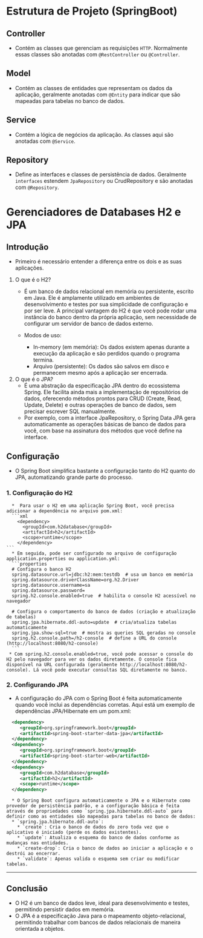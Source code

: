 # Estrutura de Projeto (SpringBoot)

## Controller
- Contém as classes que gerenciam as requisições `HTTP`. Normalmente essas classes são anotadas com `@RestController` ou `@Controller`.

## Model
- Contém as classes de entidades que representam os dados da aplicação, geralmente anotadas com `@Entity` para indicar que são mapeadas para tabelas no banco de dados.

## Service
- Contém a lógica de negócios da aplicação. As classes aqui são anotadas com `@Service`.

## Repository
- Define as interfaces e classes de persistência de dados. Geralmente `interfaces` estendem `JpaRepository` ou CrudRepository e são anotadas com `@Repository`.

# Gerenciadores de Databases H2 e JPA

## Introdução
- Primeiro é necessário entender a diferença entre os dois e as suas aplicações.

1. O que é o H2?
   * É um banco de dados relacional em memória ou persistente, escrito em Java. Ele é amplamente utilizado em ambientes de desenvolvimento e testes por sua simplicidade de configuração e por ser leve. A principal vantagem do H2 é que você pode rodar uma instância do banco dentro da própria aplicação, sem necessidade de configurar um servidor de banco de dados externo.

   * Modos de uso: 
        * In-memory (em memória): Os dados existem apenas durante a execução da aplicação e são perdidos quando o programa termina.
        * Arquivo (persistente): Os dados são salvos em disco e permanecem mesmo após a aplicação ser encerrada.
2. O que é o JPA?
   * É uma abstração da especificação JPA dentro do ecossistema Spring. Ele facilita ainda mais a implementação de repositórios de dados, oferecendo métodos prontos para CRUD (Create, Read, Update, Delete) e outras operações de banco de dados, sem precisar escrever SQL manualmente.
   * Por exemplo, com a interface JpaRepository, o Spring Data JPA gera automaticamente as operações básicas de banco de dados para você, com base na assinatura dos métodos que você define na interface.

## Configuração
* O Spring Boot simplifica bastante a configuração tanto do H2 quanto do JPA, automatizando grande parte do processo.
### 1. Configuração do H2
      *  Para usar o H2 em uma aplicação Spring Boot, você precisa adicionar a dependência no arquivo pom.xml:
      ```xml
        <dependency>
          <groupId>com.h2database</groupId>
          <artifactId>h2</artifactId>
          <scope>runtime</scope>
        </dependency>
    ```   
      * Em seguida, pode ser configurado no arquivo de configuração application.properties ou application.yml:
      ```properties
      # Configura o banco H2
      spring.datasource.url=jdbc:h2:mem:testdb  # usa um banco em memória
      spring.datasource.driverClassName=org.h2.Driver
      spring.datasource.username=sa
      spring.datasource.password=
      spring.h2.console.enabled=true  # habilita o console H2 acessível no navegador
        
      # Configura o comportamento do banco de dados (criação e atualização de tabelas)
      spring.jpa.hibernate.ddl-auto=update  # cria/atualiza tabelas automaticamente
      spring.jpa.show-sql=true  # mostra as queries SQL geradas no console
      spring.h2.console.path=/h2-console  # define a URL do console (http://localhost:8080/h2-console)
      ```
     * Com spring.h2.console.enabled=true, você pode acessar o console do H2 pelo navegador para ver os dados diretamente. O console fica disponível na URL configurada (geralmente http://localhost:8080/h2-console). Lá você pode executar consultas SQL diretamente no banco.
### 2. Configurando JPA
   * A configuração do JPA com o Spring Boot é feita automaticamente quando você inclui as dependências corretas. Aqui está um exemplo de dependências JPA/Hibernate em um pom.xml:
   ```xml
     <dependency>
        <groupId>org.springframework.boot</groupId>
        <artifactId>spring-boot-starter-data-jpa</artifactId>
     </dependency>
     <dependency>
        <groupId>org.springframework.boot</groupId>
        <artifactId>spring-boot-starter-web</artifactId>
     </dependency>
     <dependency>
        <groupId>com.h2database</groupId>
        <artifactId>h2</artifactId>
        <scope>runtime</scope>
     </dependency>
   ```
      * O Spring Boot configura automaticamente o JPA e o Hibernate como provedor de persistência padrão, e a configuração básica é feita através de propriedades como `spring.jpa.hibernate.ddl-auto` para definir como as entidades são mapeadas para tabelas no banco de dados: 
      * `spring.jpa.hibernate.ddl-auto`:
        * `create`: Cria o banco de dados do zero toda vez que o aplicativo é iniciado (perde os dados existentes). 
        * `update`: Atualiza o esquema do banco de dados conforme as mudanças nas entidades. 
        * `create-drop`: Cria o banco de dados ao iniciar a aplicação e o destrói ao encerrar. 
        * `validate`: Apenas valida o esquema sem criar ou modificar tabelas.
---

## Conclusão
* O H2 é um banco de dados leve, ideal para desenvolvimento e testes, permitindo persistir dados em memória. 
* O JPA é a especificação Java para o mapeamento objeto-relacional, permitindo trabalhar com bancos de dados relacionais de maneira orientada a objetos.
